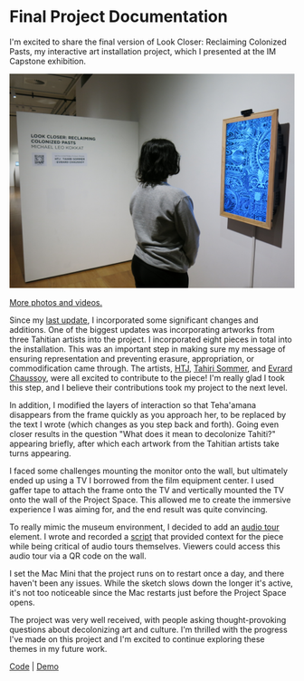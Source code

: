 # Final Project Documentation
I'm excited to share the final version of Look Closer: Reclaiming Colonized Pasts, my interactive art installation project, which I presented at the IM Capstone exhibition.

<p align="center">
  <img width="600" src="https://github.com/mlk525/capstone/blob/main/images/IMG_1556.JPG">
</p>

[More photos and videos.](https://drive.google.com/drive/folders/1pkQL4ozvFa16evAtpZgEUSggFIlxZu87?usp=sharing)

Since my [last update](https://github.com/mlk525/capstone/blob/main/Update_Apr4.md), I incorporated some significant changes and additions. One of the biggest updates was incorporating artworks from three Tahitian artists into the project. I incorporated eight pieces in total into the installation. This was an important step in making sure my message of ensuring representation and preventing erasure, appropriation, or commodification came through. The artists, [HTJ](https://www.instagram.com/htjdesigns/), [Tahiri Sommer](https://www.instagram.com/tahiri_sommer/), and [Evrard Chaussoy](http://www.evrardchaussoy.com/), were all excited to contribute to the piece! I'm really glad I took this step, and I believe their contributions took my project to the next level.

In addition, I modified the layers of interaction so that Teha'amana disappears from the frame quickly as you approach her, to be replaced by the text I wrote (which changes as you step back and forth). Going even closer results in the question "What does it mean to decolonize Tahiti?" appearing briefly, after which each artwork from the Tahitian artists take turns appearing.

I faced some challenges mounting the monitor onto the wall, but ultimately ended up using a TV I borrowed from the film equipment center. I used gaffer tape to attach the frame onto the TV and vertically mounted the TV onto the wall of the Project Space. This allowed me to create the immersive experience I was aiming for, and the end result was quite convincing.

To really mimic the museum environment, I decided to add an [audio tour](https://mlk525.github.io/audio-tour/) element. I wrote and recorded a [script](https://docs.google.com/document/d/1psbUccZAMQccUvb2TxCv3yKFmKoST2b65F4_mL7d5v8/edit) that provided context for the piece while being critical of audio tours themselves. Viewers could access this audio tour via a QR code on the wall.

I set the Mac Mini that the project runs on to restart once a day, and there haven't been any issues. While the sketch slows down the longer it's active, it's not too noticeable since the Mac restarts just before the Project Space opens.

The project was very well received, with people asking thought-provoking questions about decolonizing art and culture. I'm thrilled with the progress I've made on this project and I'm excited to continue exploring these themes in my future work.

[Code](https://editor.p5js.org/taxicabguy/sketches/rDl20i7jv) | [Demo](https://editor.p5js.org/taxicabguy/full/rDl20i7jv)
